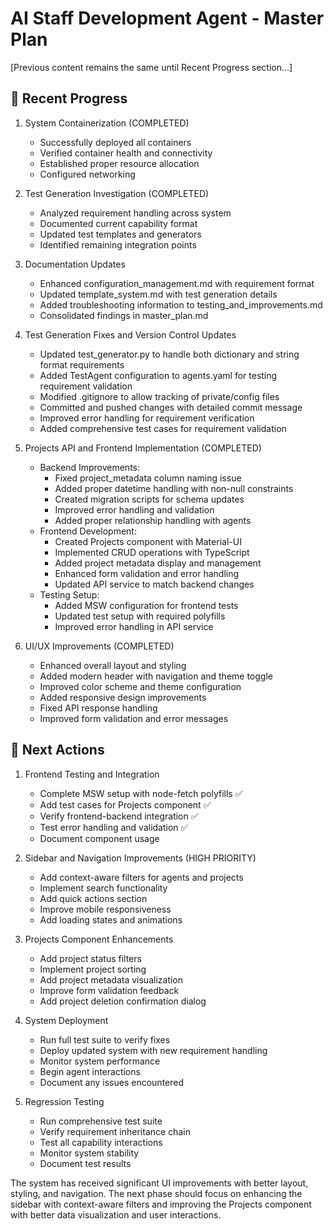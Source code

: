 # AI Staff Development Agent - Master Plan

[Previous content remains the same until Recent Progress section...]

## 📝 Recent Progress

1. System Containerization (COMPLETED)
   - Successfully deployed all containers
   - Verified container health and connectivity
   - Established proper resource allocation
   - Configured networking

2. Test Generation Investigation (COMPLETED)
   - Analyzed requirement handling across system
   - Documented current capability format
   - Updated test templates and generators
   - Identified remaining integration points

3. Documentation Updates
   - Enhanced configuration_management.md with requirement format
   - Updated template_system.md with test generation details
   - Added troubleshooting information to testing_and_improvements.md
   - Consolidated findings in master_plan.md

4. Test Generation Fixes and Version Control Updates
   - Updated test_generator.py to handle both dictionary and string format requirements
   - Added TestAgent configuration to agents.yaml for testing requirement validation
   - Modified .gitignore to allow tracking of private/config files
   - Committed and pushed changes with detailed commit message
   - Improved error handling for requirement verification
   - Added comprehensive test cases for requirement validation

5. Projects API and Frontend Implementation (COMPLETED)
   - Backend Improvements:
     * Fixed project_metadata column naming issue
     * Added proper datetime handling with non-null constraints
     * Created migration scripts for schema updates
     * Improved error handling and validation
     * Added proper relationship handling with agents
   - Frontend Development:
     * Created Projects component with Material-UI
     * Implemented CRUD operations with TypeScript
     * Added project metadata display and management
     * Enhanced form validation and error handling
     * Updated API service to match backend changes
   - Testing Setup:
     * Added MSW configuration for frontend tests
     * Updated test setup with required polyfills
     * Improved error handling in API service

6. UI/UX Improvements (COMPLETED)
   - Enhanced overall layout and styling
   - Added modern header with navigation and theme toggle
   - Improved color scheme and theme configuration
   - Added responsive design improvements
   - Fixed API response handling
   - Improved form validation and error messages

## 🎯 Next Actions

1. Frontend Testing and Integration
   - Complete MSW setup with node-fetch polyfills ✅
   - Add test cases for Projects component ✅
   - Verify frontend-backend integration ✅
   - Test error handling and validation ✅
   - Document component usage

2. Sidebar and Navigation Improvements (HIGH PRIORITY)
   - Add context-aware filters for agents and projects
   - Implement search functionality
   - Add quick actions section
   - Improve mobile responsiveness
   - Add loading states and animations

3. Projects Component Enhancements
   - Add project status filters
   - Implement project sorting
   - Add project metadata visualization
   - Improve form validation feedback
   - Add project deletion confirmation dialog

4. System Deployment
   - Run full test suite to verify fixes
   - Deploy updated system with new requirement handling
   - Monitor system performance
   - Begin agent interactions
   - Document any issues encountered

5. Regression Testing
   - Run comprehensive test suite
   - Verify requirement inheritance chain
   - Test all capability interactions
   - Monitor system stability
   - Document test results

The system has received significant UI improvements with better layout, styling, and navigation. The next phase should focus on enhancing the sidebar with context-aware filters and improving the Projects component with better data visualization and user interactions.

